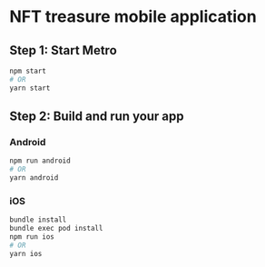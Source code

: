 # NFT treasure mobile application

## Step 1: Start Metro

```sh
npm start
# OR
yarn start
```

## Step 2: Build and run your app

### Android

```sh
npm run android
# OR
yarn android
```

### iOS

```sh
bundle install
bundle exec pod install
npm run ios
# OR
yarn ios
```
